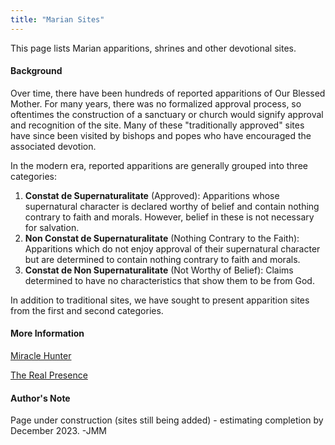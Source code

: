 ```yaml
---
title: "Marian Sites"
---
```


This page lists Marian apparitions, shrines and other devotional sites.

#### Background

Over time, there have been hundreds of reported apparitions of Our Blessed Mother.  For many years, there was no formalized approval process, so oftentimes the construction of a sanctuary or church would signify approval and recognition of the site.  Many of these "traditionally approved" sites have since been visited by bishops and popes who have encouraged the associated devotion.

In the modern era, reported apparitions are generally grouped into three categories:

1. __Constat de Supernaturalitate__ (Approved): Apparitions whose supernatural character is declared worthy of belief and contain nothing contrary to faith and morals.  However, belief in these is not necessary for salvation.
2. __Non Constat de Supernaturalitate__ (Nothing Contrary to the Faith): Apparitions which do not enjoy approval of their supernatural character but are determined to contain nothing contrary to faith and morals.
3. __Constat de Non Supernaturalitate__ (Not Worthy of Belief): Claims determined to have no characteristics that show them to be from God.

In addition to traditional sites, we have sought to present apparition sites from the first and second categories.

#### More Information

[Miracle Hunter](https://www.miraclehunter.com/marian_apparitions/index.html)

[The Real Presence](http://therealpresence.org/eucharst/misc/bvm.htm)

#### Author's Note

Page under construction (sites still being added) - estimating completion by December 2023. -JMM

